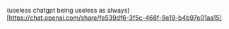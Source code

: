 (useless chatgpt being useless as always)[https://chat.openai.com/share/fe539df6-3f5c-468f-9e19-b4b97e01aa15]
